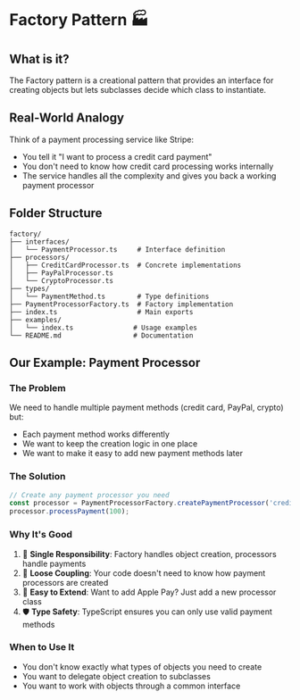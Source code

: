 # Factory Pattern 🏭

## What is it?
The Factory pattern is a creational pattern that provides an interface for creating objects but lets subclasses decide which class to instantiate.

## Real-World Analogy
Think of a payment processing service like Stripe:
- You tell it "I want to process a credit card payment"
- You don't need to know how credit card processing works internally
- The service handles all the complexity and gives you back a working payment processor

## Folder Structure
```
factory/
├── interfaces/
│   └── PaymentProcessor.ts     # Interface definition
├── processors/
│   ├── CreditCardProcessor.ts  # Concrete implementations
│   ├── PayPalProcessor.ts
│   └── CryptoProcessor.ts
├── types/
│   └── PaymentMethod.ts        # Type definitions
├── PaymentProcessorFactory.ts  # Factory implementation
├── index.ts                    # Main exports
├── examples/
│   └── index.ts               # Usage examples
└── README.md                  # Documentation
```

## Our Example: Payment Processor

### The Problem
We need to handle multiple payment methods (credit card, PayPal, crypto) but:
- Each payment method works differently
- We want to keep the creation logic in one place
- We want to make it easy to add new payment methods later

### The Solution
```typescript
// Create any payment processor you need
const processor = PaymentProcessorFactory.createPaymentProcessor('credit-card');
processor.processPayment(100);
```

### Why It's Good
1. 🎯 **Single Responsibility**: Factory handles object creation, processors handle payments
2. 🔌 **Loose Coupling**: Your code doesn't need to know how payment processors are created
3. 🚀 **Easy to Extend**: Want to add Apple Pay? Just add a new processor class
4. 🛡️ **Type Safety**: TypeScript ensures you can only use valid payment methods

### When to Use It
- You don't know exactly what types of objects you need to create
- You want to delegate object creation to subclasses
- You want to work with objects through a common interface
